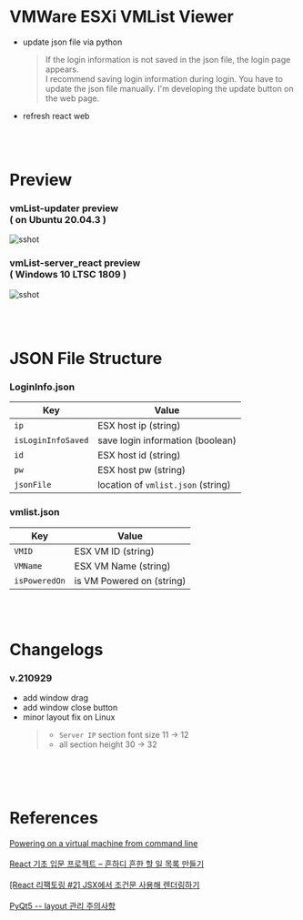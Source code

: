 # VMWare ESXi VMList Viewer

- update json file via python 
	> If the login information is not saved in the json file, the login page appears.  
I recommend saving login information during login.
  > You have to update the json file manually.
I'm developing the update button on the web page.

- refresh react web

<br><br>

# Preview 

### vmList-updater preview  <br> ( on Ubuntu 20.04.3 ) 
![sshot](https://github.com/walt4771/ESXi-VMList_React/blob/main/preview-vmList-updater-v.210929.PNG)

### vmList-server_react preview  <br> ( Windows 10 LTSC 1809 )
![sshot](https://github.com/walt4771/ESXi-VMList_React/blob/main/preview-vmList-server_react.png)

<br><br>

# JSON File Structure
### LoginInfo.json

|Key						|Value
|---------------|------------------------------------
|`ip`						|ESX host ip (string)
|`isLoginInfoSaved`			|save login information (boolean)
|`id`						|ESX host id (string)
|`pw`						|ESX host pw (string)
|`jsonFile`					|location of `vmlist.json` (string)

### vmlist.json

|Key						|Value
|---------------|------------------------------------
|`VMID`			|ESX VM ID (string)
|`VMName`		|ESX VM Name (string)
|`isPoweredOn`	|is VM Powered on (string)

<br><br> 

# Changelogs
### v.210929
- add window drag
- add window close button
- minor layout fix on Linux 
  > - `Server IP` section font size 11 -> 12
  > - all section height 30 -> 32

<br><br><br>

# References

[Powering on a virtual machine from command line](https://kb.vmware.com/s/article/1038043)
<br><br>
[React 기초 입문 프로젝트 – 흔하디 흔한 할 일 목록 만들기](https://velopert.com/3480)
<br><br>
[[React 리팩토링 #2] JSX에서 조건문 사용해 렌더링하기](https://velog.io/@hidaehyunlee/React-%EB%A6%AC%ED%8C%A9%ED%86%A0%EB%A7%81-2-JSX%EC%97%90%EC%84%9C-%EC%A1%B0%EA%B1%B4%EB%AC%B8-%EC%82%AC%EC%9A%A9%ED%95%B4-%EB%A0%8C%EB%8D%94%EB%A7%81%ED%95%98%EA%B8%B0)
<br><br>
[PyQt5 -- layout 관리 주의사항](https://freeprog.tistory.com/326)
